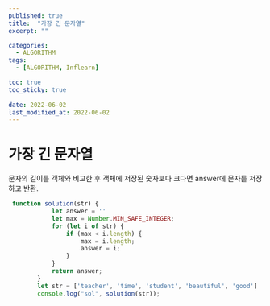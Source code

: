 ```yaml
---
published: true
title:  "가장 긴 문자열"
excerpt: ""

categories:
  - ALGORITHM
tags:
  - [ALGORITHM, Inflearn]

toc: true
toc_sticky: true
 
date: 2022-06-02
last_modified_at: 2022-06-02
---
```


# 가장 긴 문자열
문자의 길이를 객체와 비교한 후 객체에 저장된 숫자보다 크다면 answer에 문자를 저장하고 반환.

```javascript
 function solution(str) {
            let answer = ''
            let max = Number.MIN_SAFE_INTEGER;
            for (let i of str) {
                if (max < i.length) {
                    max = i.length;
                    answer = i;
                }
            }
            return answer;
        }
        let str = ['teacher', 'time', 'student', 'beautiful', 'good']
        console.log("sol", solution(str));
```